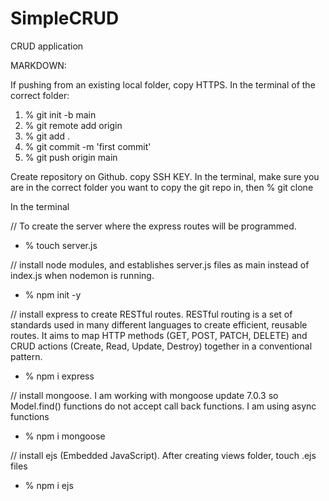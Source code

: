 # SimpleCRUD
CRUD application

MARKDOWN:

If pushing from an existing local folder, copy HTTPS.
In the terminal of the correct folder:  
1) % git init -b main 
2) % git remote add origin <PASTE HTTPS>
3) % git add .
4) % git commit -m 'first commit'
5) % git push origin main

Create repository on Github. copy SSH KEY. 
In the terminal, make sure you are in the correct folder you want to copy the git repo in, then % git clone <PASTE SSH KEY>

In the terminal

// To create the server where the express routes will be programmed.
- % touch server.js 

// install node modules, and establishes server.js files as main instead of index.js when nodemon is running.  
- % npm init -y

// install express to create RESTful routes. RESTful routing is a set of standards used in many different languages to create efficient, reusable routes. It aims to map HTTP methods (GET, POST, PATCH, DELETE) and CRUD actions (Create, Read, Update, Destroy) together in a conventional pattern.
- % npm i express 

// install mongoose. I am working with mongoose update 7.0.3 so Model.find() functions do not accept call back functions. I am using async functions
- % npm i mongoose 
 
// install ejs (Embedded JavaScript). After creating views folder, touch .ejs files 
- % npm i ejs